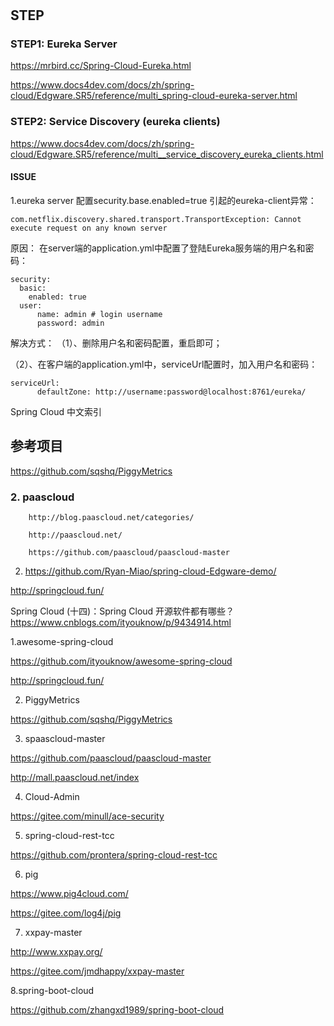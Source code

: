 
#

## STEP

### STEP1:  Eureka Server

https://mrbird.cc/Spring-Cloud-Eureka.html

https://www.docs4dev.com/docs/zh/spring-cloud/Edgware.SR5/reference/multi_spring-cloud-eureka-server.html

### STEP2: Service Discovery (eureka clients)

https://www.docs4dev.com/docs/zh/spring-cloud/Edgware.SR5/reference/multi__service_discovery_eureka_clients.html

#### ISSUE

1.eureka server 配置security.base.enabled=true 引起的eureka-client异常：
```
com.netflix.discovery.shared.transport.TransportException: Cannot execute request on any known server
```
原因：
在server端的application.yml中配置了登陆Eureka服务端的用户名和密码：

```
security:
  basic:
    enabled: true
  user:
      name: admin # login username
      password: admin
```


解决方式：
（1）、删除用户名和密码配置，重启即可；

（2）、在客户端的application.yml中，serviceUrl配置时，加入用户名和密码：
```
serviceUrl:
      defaultZone: http://username:password@localhost:8761/eureka/
```


Spring Cloud 中文索引

## 参考项目


https://github.com/sqshq/PiggyMetrics

### 2. paascloud

        http://blog.paascloud.net/categories/

        http://paascloud.net/

        https://github.com/paascloud/paascloud-master

2. https://github.com/Ryan-Miao/spring-cloud-Edgware-demo/


http://springcloud.fun/



Spring Cloud (十四)：Spring Cloud 开源软件都有哪些？
https://www.cnblogs.com/ityouknow/p/9434914.html

1.awesome-spring-cloud

https://github.com/ityouknow/awesome-spring-cloud

http://springcloud.fun/


2. PiggyMetrics


https://github.com/sqshq/PiggyMetrics

3. spaascloud-master

https://github.com/paascloud/paascloud-master

http://mall.paascloud.net/index


4. Cloud-Admin

https://gitee.com/minull/ace-security

5. spring-cloud-rest-tcc

https://github.com/prontera/spring-cloud-rest-tcc


6. pig

https://www.pig4cloud.com/

https://gitee.com/log4j/pig

7.  xxpay-master

http://www.xxpay.org/

https://gitee.com/jmdhappy/xxpay-master




8.spring-boot-cloud

https://github.com/zhangxd1989/spring-boot-cloud




